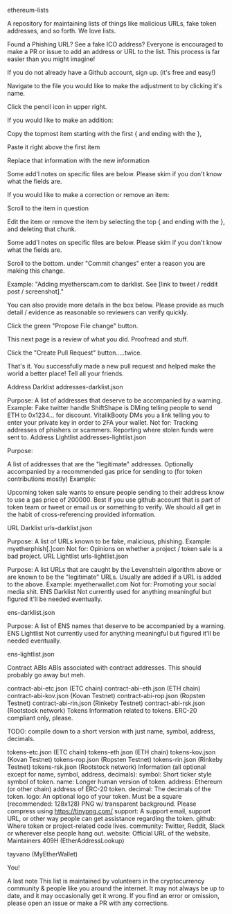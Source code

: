 ethereum-lists

A repository for maintaining lists of things like malicious URLs, fake token addresses, and so forth. We love lists.


Found a Phishing URL? See a fake ICO address?
Everyone is encouraged to make a PR or issue to add an address or URL to the list. This process is far easier than you might imagine!

If you do not already have a Github account, sign up. (it's free and easy!)

Navigate to the file you would like to make the adjustment to by clicking it's name.

Click the pencil icon in upper right.

If you would like to make an addition:

Copy the topmost item starting with the first { and ending with the },

Paste it right above the first item

Replace that information with the new information

Some add'l notes on specific files are below. Please skim if you don't know what the fields are.

If you would like to make a correction or remove an item:

Scroll to the item in question

Edit the item or remove the item by selecting the top { and ending with the }, and deleting that chunk.

Some add'l notes on specific files are below. Please skim if you don't know what the fields are.

Scroll to the bottom. under "Commit changes" enter a reason you are making this change.

Example: "Adding myetherscam.com to darklist. See [link to tweet / reddit post / screenshot]."

You can also provide more details in the box below. Please provide as much detail / evidence as reasonable so reviewers can verify quickly.

Click the green "Propose File change" button.

This next page is a review of what you did. Proofread and stuff.

Click the "Create Pull Request" button.....twice.

That's it. You successfully made a new pull request and helped make the world a better place! Tell all your friends.

Address Darklist
addresses-darklist.json

Purpose: A list of addresses that deserve to be accompanied by a warning.
Example:
Fake twitter handle ShiftShape is DMing telling people to send ETH to 0x1234... for discount.
VitalikBooty DMs you a link telling you to enter your private key in order to 2FA your wallet.
Not for:
Tracking addresses of phishers or scammers.
Reporting where stolen funds were sent to.
Address Lightlist
addresses-lightlist.json

Purpose:

A list of addresses that are the "legitimate" addresses.
Optionally accompanied by a recommended gas price for sending to (for token contributions mostly)
Example:

Upcoming token sale wants to ensure people sending to their address know to use a gas price of 200000.
Best if you use github account that is part of token team or tweet or email us or something to verify. We should all get in the habit of cross-referencing provided information.

URL Darklist
urls-darklist.json

Purpose:
A list of URLs known to be fake, malicious, phishing.
Example:
myetherphish[.]com
Not for:
Opinions on whether a project / token sale is a bad project.
URL Lightlist
urls-lightlist.json

Purpose:
A list URLs that are caught by the Levenshtein algorithm above or are known to be the "legitimate" URLs.
Usually are added if a URL is added to the above.
Example:
myetherwallet.com
Not for:
Promoting your social media shit.
ENS Darklist
Not currently used for anything meaningful but figured it'll be needed eventually.

ens-darklist.json

Purpose:
A list of ENS names that deserve to be accompanied by a warning.
ENS Lightlist
Not currently used for anything meaningful but figured it'll be needed eventually.

ens-lightlist.json

Contract ABIs
ABIs associated with contract addresses. This should probably go away but meh.

contract-abi-etc.json (ETC chain)
contract-abi-eth.json (ETH chain)
contract-abi-kov.json (Kovan Testnet)
contract-abi-rop.json (Ropsten Testnet)
contract-abi-rin.json (Rinkeby Testnet)
contract-abi-rsk.json (Rootstock network)
Tokens
Information related to tokens. ERC-20 compliant only, please.

TODO: compile down to a short version with just name, symbol, address, decimals.

tokens-etc.json (ETC chain)
tokens-eth.json (ETH chain)
tokens-kov.json (Kovan Testnet)
tokens-rop.json (Ropsten Testnet)
tokens-rin.json (Rinkeby Testnet)
tokens-rsk.json (Rootstock network)
Information (all optional except for name, symbol, address, decimals):
symbol: Short ticker style symbol of token.
name: Longer human version of token.
address: Ethereum (or other chain) address of ERC-20 token.
decimal: The decimals of the token.
logo: An optional logo of your token. Must be a square (recommended: 128x128) PNG w/ transparent background. Please compress using https://tinypng.com/
support: A support email, support URL, or other way people can get assistance regarding the token.
github: Where token or project-related code lives.
community: Twitter, Reddit, Slack or wherever else people hang out.
website: Official URL of the website.
Maintainers
409H (EtherAddressLookup)

tayvano (MyEtherWallet)

You!

A last note
This list is maintained by volunteers in the cryptocurrency community & people like you around the internet. It may not always be up to date, and it may occasionally get it wrong. If you find an error or omission, please open an issue or make a PR with any corrections.
